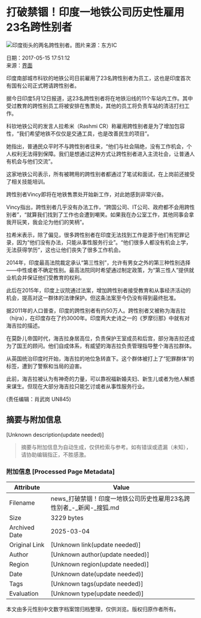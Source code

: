 # 打破禁锢！印度一地铁公司历史性雇用23名跨性别者

![印度街头的两名跨性别者。图片来源：东方IC](https://photocdn.sohu.com/20170515/Img493102004.jpeg)

日期：2017-05-15 17:51:12  
来源：[界面](https://www.jiemian.com/article/1322326.html)

印度南部城市科钦的地铁公司日前雇用了23名跨性别者为员工，这也是印度首次有国有公司正式聘请跨性别者。

据今日印度5月12日报道，这23名跨性别者将在地铁沿线的11个车站内工作。其中受过教育的跨性别员工将被安排在售票处，其他的员工将负责车站的清洁打扫工作。

科钦地铁公司的发言人拉希米（Rashmi CR）称雇用跨性别者是为了增加包容性，“我们希望地铁不仅仅是交通工具，也是改善民生的项目”。

她指出，普通民众平时不与跨性别者往来，“他们与社会隔绝，没有工作机会，个人权利无法得到保障。我们是想通过这种方式让跨性别者进入主流社会，让普通人有机会与他们交流”。

这家地铁公司表示，所有被聘用的跨性别者都通过了笔试和面试，在上岗前还接受了相关技能培训。

跨性别者Vincy即将在地铁售票处开始新工作，对此她感到非常兴奋。

Vincy指出，跨性别者几乎没有办法工作，“跨国公司、IT公司、政府都不会用跨性别者”，“就算我们找到了工作也会遭到嘲笑。如果我在办公室工作，其他同事会拿我开玩笑，我会沦为他们的笑柄”。

拉希米表示，除了偏见，很多跨性别者在印度无法找到工作是源于他们有犯罪记录，因为“他们没有办法，只能从事性服务行业”。“他们很多人都没有机会上学，无法获得学历”，这也让他们丧失了很多工作机会。

2014年，印度最高法院裁定承认“第三性别”，允许有男女之外的第三种性别选择——中性或者不确定性别。最高法院同时希望通过制定政策，为“第三性人”提供就业机会并保证他们受教育的权利。

此后在2015年，印度上议院通过法案，增加跨性别者接受教育和从事经济活动的机会，提高对这一群体的法律保护。但这条法案至今仍没有得到最终批准。

据2011年的人口普查，印度的跨性别者有约50万人。跨性别者又被称为海吉拉（hijra），在印度存在了约3000年。印度两大史诗之一的《罗摩衍那》中就有对海吉拉的描述。

在莫卧儿帝国时代，海吉拉身居高位，负责保护王室成员和后宫，部分海吉拉还成为了国王的顾问。他们自成体系，有威望的海吉拉负责管理指导整个海吉拉群体。

从英国统治印度时开始，海吉拉的地位急转直下。这个群体被打上了“犯罪群体”的标签，遭到了警察和当局的迫害。

此前，海吉拉被认为有神奇的力量，可以靠祝福新婚夫妇、新生儿或者为他人解惑来谋生。但现在大部分海吉拉只能乞讨或者从事性服务行业。

(责任编辑：肖武岗 UN845)
<!-- tcd_original_link https://news.sohu.com/20170515/n493102001.shtml -->


## 摘要与附加信息

<!-- tcd_abstract -->
[Unknown description(update needed)]
<!-- tcd_abstract_end -->

> 摘要与附加信息为自动生成，仅供检索与参考。如有错误或遗漏（未知），请协助编辑指正，不胜感激。

### 附加信息 [Processed Page Metadata]

| Attribute       | Value                                  |
|-----------------|----------------------------------------|
| Filename        | news_打破禁锢！印度一地铁公司历史性雇用23名跨性别者_-_新闻-_搜狐.md                             |
| Size            | 3229 bytes                           |
| Archived Date   | 2025-03-04                             |
| Original Link   | [Unknown link(update needed)]                       |
| Author          | [Unknown author(update needed)]                               |
| Region          | [Unknown region(update needed)]                               |
| Date            | [Unknown date(update needed)]                                 |
| Tags            | [Unknown tags(update needed)]                                 |
| Evaluation            | [Unknown type(update needed)]                                 |
<!-- tcd_table_end -->

本文由多元性别中文数字档案馆归档整理，仅供浏览。版权归原作者所有。
